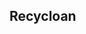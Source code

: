 Recycloan
---
<!-- Support Entrepreneurs by giving microloans through your FireTV 

Key themes:
Entrepreneurs struggling
Banks unwilling to give loans. Too risky credit environment from COVID
Crowdsource for your business through a TV application

-->



